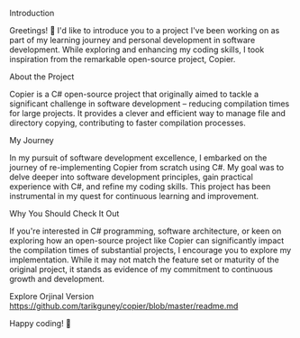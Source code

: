 Introduction

Greetings! 👋 I'd like to introduce you to a project I've been working on as part of my learning journey and personal development in software development. While exploring and enhancing my coding skills, I took inspiration from the remarkable open-source project, Copier.

About the Project

Copier is a C# open-source project that originally aimed to tackle a significant challenge in software development – reducing compilation times for large projects. It provides a clever and efficient way to manage file and directory copying, contributing to faster compilation processes.

My Journey

In my pursuit of software development excellence, I embarked on the journey of re-implementing Copier from scratch using C#. My goal was to delve deeper into software development principles, gain practical experience with C#, and refine my coding skills. This project has been instrumental in my quest for continuous learning and improvement.

Why You Should Check It Out

If you're interested in C# programming, software architecture, or keen on exploring how an open-source project like Copier can significantly impact the compilation times of substantial projects, I encourage you to explore my implementation. While it may not match the feature set or maturity of the original project, it stands as evidence of my commitment to continuous growth and development.

Explore Orjinal Version
https://github.com/tarikguney/copier/blob/master/readme.md

Happy coding! 🚀
